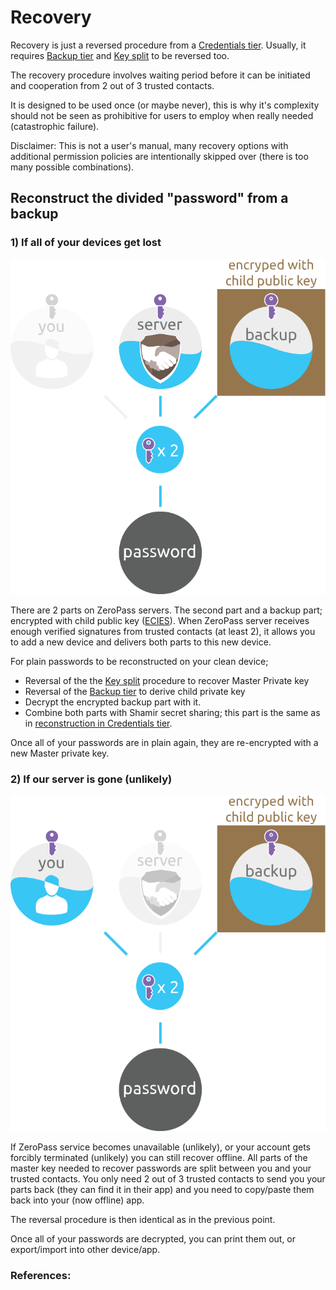 # Recovery

Recovery is just a reversed procedure from a [Credentials tier](https://github.com/zeropass/whitepaper/tree/11e905277aa925050db5761f02986a99c0abde42/credentials_tier.html). Usually, it requires [Backup tier](https://github.com/zeropass/whitepaper/tree/11e905277aa925050db5761f02986a99c0abde42/backup_tier.html) and [Key split](https://github.com/zeropass/whitepaper/tree/11e905277aa925050db5761f02986a99c0abde42/key_split.html) to be reversed too.

The recovery procedure involves waiting period before it can be initiated and cooperation from 2 out of 3 trusted contacts.

It is designed to be used once \(or maybe never\), this is why it's complexity should not be seen as prohibitive for users to employ when really needed \(catastrophic failure\).

Disclaimer: This is not a user's manual, many recovery options with additional permission policies are intentionally skipped over \(there is too many possible combinations\).

## Reconstruct the divided "password" from a backup

### 1\) If all of your devices get lost

![](.gitbook/assets/passwordreconstruction2_3.svg)

There are 2 parts on ZeroPass servers. The second part and a backup part; encrypted with child public key \([ECIES](https://en.wikipedia.org/wiki/Integrated_Encryption_Scheme)\). When ZeroPass server receives enough verified signatures from trusted contacts \(at least 2\), it allows you to add a new device and delivers both parts to this new device.

For plain passwords to be reconstructed on your clean device;

* Reversal of the the [Key split](https://github.com/zeropass/whitepaper/tree/11e905277aa925050db5761f02986a99c0abde42/key_split.html) procedure to recover Master Private key 
* Reversal of the [Backup tier](https://github.com/zeropass/whitepaper/tree/11e905277aa925050db5761f02986a99c0abde42/backup_tier.html) to derive child private key
* Decrypt the encrypted backup part with it.
* Combine both parts with Shamir secret sharing; this part is the same as in [reconstruction in Credentials tier](https://github.com/zeropass/whitepaper/tree/11e905277aa925050db5761f02986a99c0abde42/credentials_tier.html).

Once all of your passwords are in plain again, they are re-encrypted with a new Master private key.

### 2\) If our server is gone \(unlikely\)

![](.gitbook/assets/passwordreconstruction1_3.svg)

If ZeroPass service becomes unavailable \(unlikely\), or your account gets forcibly terminated \(unlikely\) you can still recover offline. All parts of the master key needed to recover passwords are split between you and your trusted contacts. You only need 2 out of 3 trusted contacts to send you your parts back \(they can find it in their app\) and you need to copy/paste them back into your \(now offline\) app.

The reversal procedure is then identical as in the previous point.

Once all of your passwords are decrypted, you can print them out, or export/import into other device/app.

### References:

